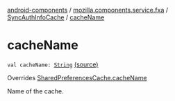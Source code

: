 [android-components](../../index.md) / [mozilla.components.service.fxa](../index.md) / [SyncAuthInfoCache](index.md) / [cacheName](./cache-name.md)

# cacheName

`val cacheName: `[`String`](https://kotlinlang.org/api/latest/jvm/stdlib/kotlin/-string/index.html) [(source)](https://github.com/mozilla-mobile/android-components/blob/master/components/service/firefox-accounts/src/main/java/mozilla/components/service/fxa/SyncAuthInfoCache.kt#L29)

Overrides [SharedPreferencesCache.cacheName](../../mozilla.components.support.base.utils/-shared-preferences-cache/cache-name.md)

Name of the cache.


